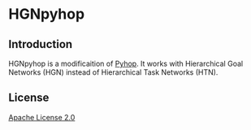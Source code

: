 # HGNpyhop

## Introduction

HGNpyhop is a modificaition of [Pyhop](https://bitbucket.org/dananau/pyhop/). It works with Hierarchical Goal Networks (HGN) instead of Hierarchical Task Networks (HTN).

## License

[Apache License 2.0](https://github.com/ospur/hgn-pyhop/blob/master/LICENSE)
